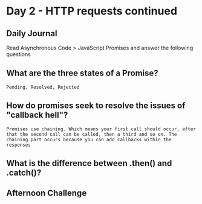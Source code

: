 # Day 2 - HTTP requests continued

## Daily Journal
Read Asynchronous Code > JavaScript Promises and answer the following questions
## What are the three states of a Promise?
    Pending, Resolved, Rejected
## How do promises seek to resolve the issues of "callback hell"?
    Promises use chaining. Which means your first call should occur, after that the second call can be called, then a third and so on. The chaining part occurs because you can add callbacks within the responses 
## What is the difference between .then() and .catch()?

## Afternoon Challenge